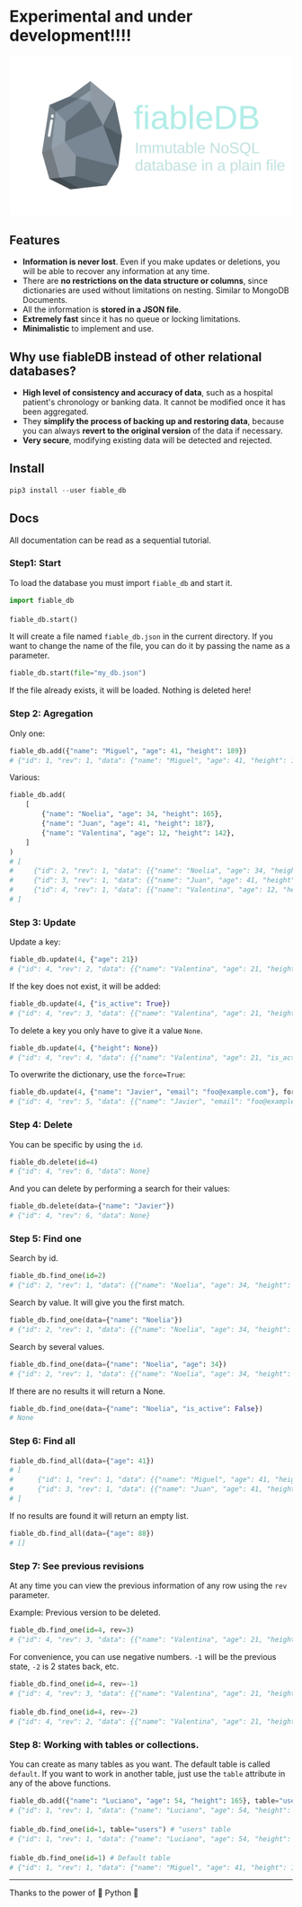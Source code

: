 # Experimental and under development!!!!

<p align="center">
    <img src="assets/logo.png" alt="fiableDB logo">
</p>

## Features

- **Information is never lost**. Even if you make updates or deletions, you will be able to recover any information at any time.
- There are **no restrictions on the data structure or columns**, since dictionaries are used without limitations on nesting. Similar to MongoDB Documents.
- All the information is **stored in a JSON file**.
- **Extremely fast** since it has no queue or locking limitations.
- **Minimalistic** to implement and use.

## Why use fiableDB instead of other relational databases?

- **High level of consistency and accuracy of data**, such as a hospital patient's chronology or banking data. It cannot be modified once it has been aggregated.
- They **simplify the process of backing up and restoring data**, because you can always **revert to the original version** of the data if necessary.
- **Very secure**, modifying existing data will be detected and rejected.

## Install

```python
pip3 install --user fiable_db
```

## Docs

All documentation can be read as a sequential tutorial.

### Step1: Start

To load the database you must import `fiable_db` and start it.

```python
import fiable_db

fiable_db.start()
```

It will create a file named `fiable_db.json` in the current directory. If you want to change the name of the file, you can do it by passing the name as a parameter.

```python
fiable_db.start(file="my_db.json")
```

If the file already exists, it will be loaded. Nothing is deleted here!

### Step 2: Agregation

Only one:

```python
fiable_db.add({"name": "Miguel", "age": 41, "height": 189})
# {"id": 1, "rev": 1, "data": {"name": "Miguel", "age": 41, "height": 189}}
```

Various:

```python
fiable_db.add(
    [
        {"name": "Noelia", "age": 34, "height": 165},
        {"name": "Juan", "age": 41, "height": 187},
        {"name": "Valentina", "age": 12, "height": 142},
    ]
)
# [
#     {"id": 2, "rev": 1, "data": {{"name": "Noelia", "age": 34, "height": 165}},
#     {"id": 3, "rev": 1, "data": {{"name": "Juan", "age": 41, "height": 187}},
#     {"id": 4, "rev": 1, "data": {{"name": "Valentina", "age": 12, "height": 142}},
# ]
```

### Step 3: Update

Update a key:

```python
fiable_db.update(4, {"age": 21})
# {"id": 4, "rev": 2, "data": {{"name": "Valentina", "age": 21, "height": 172}}
```

If the key does not exist, it will be added:

```python
fiable_db.update(4, {"is_active": True})
# {"id": 4, "rev": 3, "data": {{"name": "Valentina", "age": 21, "height": 172, "is_active": True}}
```

To delete a key you only have to give it a value `None`.

```python
fiable_db.update(4, {"height": None})
# {"id": 4, "rev": 4, "data": {{"name": "Valentina", "age": 21, "is_active": True}}
```

To overwrite the dictionary, use the `force=True`:

```python
fiable_db.update(4, {"name": "Javier", "email": "foo@example.com"}, force=True)
# {"id": 4, "rev": 5, "data": {{"name": "Javier", "email": "foo@example.com"}}
```

### Step 4: Delete

You can be specific by using the `id`.

```python
fiable_db.delete(id=4)
# {"id": 4, "rev": 6, "data": None}
```

And you can delete by performing a search for their values:

```python
fiable_db.delete(data={"name": "Javier"})
# {"id": 4, "rev": 6, "data": None}
```

### Step 5: Find one

Search by id.

```python
fiable_db.find_one(id=2)
# {"id": 2, "rev": 1, "data": {{"name": "Noelia", "age": 34, "height": 165}}
```

Search by value. It will give you the first match.

```python
fiable_db.find_one(data={"name": "Noelia"})
# {"id": 2, "rev": 1, "data": {{"name": "Noelia", "age": 34, "height": 165}}
```

Search by several values.

```python
fiable_db.find_one(data={"name": "Noelia", "age": 34})
# {"id": 2, "rev": 1, "data": {{"name": "Noelia", "age": 34, "height": 165}}
```

If there are no results it will return a None.

```python
fiable_db.find_one(data={"name": "Noelia", "is_active": False})
# None
```

### Step 6: Find all


```python
fiable_db.find_all(data={"age": 41})
# [
#      {"id": 1, "rev": 1, "data": {{"name": "Miguel", "age": 41, "height": 189}},
#      {"id": 3, "rev": 1, "data": {{"name": "Juan", "age": 41, "height": 187}},
# ]
```

If no results are found it will return an empty list.

```python
fiable_db.find_all(data={"age": 88})
# []
```

### Step 7: See previous revisions

At any time you can view the previous information of any row using the `rev` parameter.

Example: Previous version to be deleted.

```python
fiable_db.find_one(id=4, rev=3)
# {"id": 4, "rev": 3, "data": {{"name": "Valentina", "age": 21, "height": 172, "is_active": True}}
```

For convenience, you can use negative numbers. `-1` will be the previous state, `-2` is 2 states back, etc.

```python
fiable_db.find_one(id=4, rev=-1)
# {"id": 4, "rev": 3, "data": {{"name": "Valentina", "age": 21, "height": 172, "is_active": True}}

fiable_db.find_one(id=4, rev=-2)
# {"id": 4, "rev": 2, "data": {{"name": "Valentina", "age": 21, "height": 172}}
```

### Step 8: Working with tables or collections.

You can create as many tables as you want. The default table is called `default`. If you want to work in another table, just use the `table` attribute in any of the above functions.

```python
fiable_db.add({"name": "Luciano", "age": 54, "height": 165}, table="users")
# {"id": 1, "rev": 1, "data": {"name": "Luciano", "age": 54, "height": 165}}

fiable_db.find_one(id=1, table="users") # "users" table
# {"id": 1, "rev": 1, "data": {"name": "Luciano", "age": 54, "height": 165}}

fiable_db.find_one(id=1) # Default table
# {"id": 1, "rev": 1, "data": {"name": "Miguel", "age": 41, "height": 189}}
```

---

Thanks to the power of 🐍 Python 🐍
